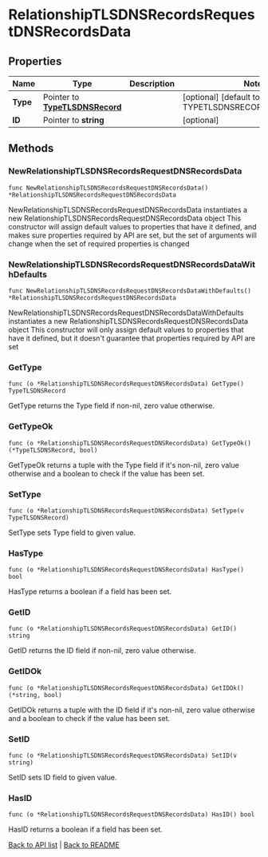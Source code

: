 # RelationshipTLSDNSRecordsRequestDNSRecordsData

## Properties

Name | Type | Description | Notes
------------ | ------------- | ------------- | -------------
**Type** | Pointer to [**TypeTLSDNSRecord**](TypeTLSDNSRecord.md) |  | [optional] [default to TYPETLSDNSRECORD_DNS_RECORD]
**ID** | Pointer to **string** |  | [optional] 

## Methods

### NewRelationshipTLSDNSRecordsRequestDNSRecordsData

`func NewRelationshipTLSDNSRecordsRequestDNSRecordsData() *RelationshipTLSDNSRecordsRequestDNSRecordsData`

NewRelationshipTLSDNSRecordsRequestDNSRecordsData instantiates a new RelationshipTLSDNSRecordsRequestDNSRecordsData object
This constructor will assign default values to properties that have it defined,
and makes sure properties required by API are set, but the set of arguments
will change when the set of required properties is changed

### NewRelationshipTLSDNSRecordsRequestDNSRecordsDataWithDefaults

`func NewRelationshipTLSDNSRecordsRequestDNSRecordsDataWithDefaults() *RelationshipTLSDNSRecordsRequestDNSRecordsData`

NewRelationshipTLSDNSRecordsRequestDNSRecordsDataWithDefaults instantiates a new RelationshipTLSDNSRecordsRequestDNSRecordsData object
This constructor will only assign default values to properties that have it defined,
but it doesn't guarantee that properties required by API are set

### GetType

`func (o *RelationshipTLSDNSRecordsRequestDNSRecordsData) GetType() TypeTLSDNSRecord`

GetType returns the Type field if non-nil, zero value otherwise.

### GetTypeOk

`func (o *RelationshipTLSDNSRecordsRequestDNSRecordsData) GetTypeOk() (*TypeTLSDNSRecord, bool)`

GetTypeOk returns a tuple with the Type field if it's non-nil, zero value otherwise
and a boolean to check if the value has been set.

### SetType

`func (o *RelationshipTLSDNSRecordsRequestDNSRecordsData) SetType(v TypeTLSDNSRecord)`

SetType sets Type field to given value.

### HasType

`func (o *RelationshipTLSDNSRecordsRequestDNSRecordsData) HasType() bool`

HasType returns a boolean if a field has been set.

### GetID

`func (o *RelationshipTLSDNSRecordsRequestDNSRecordsData) GetID() string`

GetID returns the ID field if non-nil, zero value otherwise.

### GetIDOk

`func (o *RelationshipTLSDNSRecordsRequestDNSRecordsData) GetIDOk() (*string, bool)`

GetIDOk returns a tuple with the ID field if it's non-nil, zero value otherwise
and a boolean to check if the value has been set.

### SetID

`func (o *RelationshipTLSDNSRecordsRequestDNSRecordsData) SetID(v string)`

SetID sets ID field to given value.

### HasID

`func (o *RelationshipTLSDNSRecordsRequestDNSRecordsData) HasID() bool`

HasID returns a boolean if a field has been set.


[Back to API list](../README.md#documentation-for-api-endpoints) | [Back to README](../README.md)

